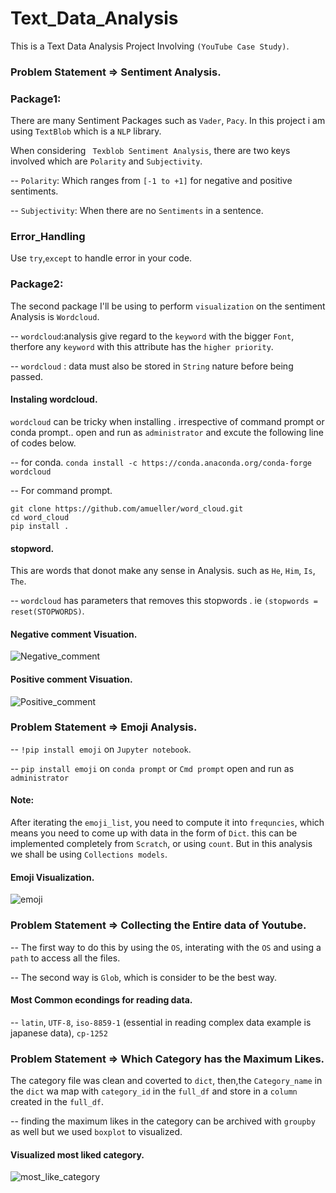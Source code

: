 # Text_Data_Analysis
This is a Text Data Analysis Project Involving `(YouTube Case Study)`.

### Problem Statement  => Sentiment Analysis.

 ### Package1:
 There are many Sentiment Packages such as `Vader`, `Pacy`. In this project i am using `TextBlob` which is a `NLP` library. 
 
When considering ` Texblob Sentiment Analysis`, there are two keys involved which are `Polarity` and `Subjectivity`.
 
 -- `Polarity`:  Which ranges from  `[-1 to +1]` for negative and positive sentiments.
 
 -- `Subjectivity`: When there are no `Sentiments` in a sentence. 
 
 ### Error_Handling
 Use `try`,`except` to handle error in your code.
 
### Package2:
The second package I'll be using to perform `visualization` on the  sentiment Analysis is `Wordcloud`.

   -- `wordcloud`:analysis give regard to the `keyword` with the bigger `Font`, therfore any `keyword` with this attribute has the `higher priority`.
   
   -- `wordcloud` : data must also be stored in `String` nature before being passed.
   
#### Instaling wordcloud.
`wordcloud` can be tricky when installing . irrespective of command prompt or conda prompt.. open and run as `administrator` and excute the following line of codes below.

-- for conda.
`conda install -c https://conda.anaconda.org/conda-forge wordcloud` 

-- For command prompt.
```
git clone https://github.com/amueller/word_cloud.git
cd word_cloud
pip install .

```

#### stopword. 
This are words that donot make any sense in Analysis. such as `He`, `Him`, `Is`, `The`. 

-- `wordcloud` has parameters that removes this stopwords . ie `(stopwords = reset(STOPWORDS)`.

#### Negative comment Visuation.
![Negative_comment](https://user-images.githubusercontent.com/42388234/156906533-eddf03ea-0648-4b6e-b168-9d0bce3216f8.Png)

#### Positive comment Visuation.
![Positive_comment](https://user-images.githubusercontent.com/42388234/156906543-c7927959-686c-41a6-ab99-8fa01958497f.Png)



### Problem Statement  => Emoji  Analysis.

-- `!pip install emoji` on `Jupyter notebook`.

-- `pip install emoji` on `conda prompt` or `Cmd prompt` open and run as `administrator`

#### Note:
After iterating the `emoji_list`, you need to compute it into `frequncies`, which means you need to come up with data in the form of `Dict`. this can be implemented completely from `Scratch`, or using `count`. But in this analysis we shall be using `Collections models`. 

#### Emoji Visualization.
![emoji](https://user-images.githubusercontent.com/42388234/157077250-cb57d5ca-deda-400c-8879-597563990c14.png)


### Problem Statement  => Collecting the Entire data of Youtube.

-- The first way to do this by using the `OS`, interating with the `OS` and using a `path` to access all the files.

-- The second way is `Glob`, which is consider to be the best way.

#### Most Common econdings for reading data.

-- `latin`, `UTF-8`, `iso-8859-1` (essential in reading complex data example is japanese data), `cp-1252`


### Problem Statement  => Which Category has the Maximum Likes.

The category file was clean and coverted to `dict`, then,the `Category_name` in the `dict` wa map with `category_id` in the `full_df` and store in a `column` created in the `full_df`.

-- finding the maximum likes in the category can be archived with `groupby` as well but we used `boxplot` to visualized. 

#### Visualized most liked category.
![most_like_category](https://user-images.githubusercontent.com/42388234/157568635-4981313b-6991-4523-89ae-22fdd3893993.Png)











